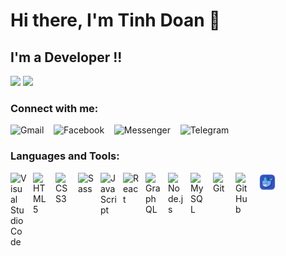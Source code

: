 
# Hi there, I'm Tinh Doan 👋 

## I'm a Developer !!
![](https://img.shields.io/github/followers/dvTinh99?style=social)
![](https://komarev.com/ghpvc/?username=dvTinh99)
### Connect with me:
![Gmail](https://img.shields.io/badge/Gmail-D14836?style=for-the-badge&logo=gmail&logoColor=white)
&nbsp;&nbsp;
![Facebook](https://img.shields.io/badge/Facebook-%231877F2.svg?style=for-the-badge&logo=Facebook&logoColor=white)
&nbsp;&nbsp;
![Messenger](https://img.shields.io/badge/Messenger-00B2FF?style=for-the-badge&logo=messenger&logoColor=white)
&nbsp;&nbsp;
![Telegram](https://img.shields.io/badge/Telegram-2CA5E0?style=for-the-badge&logo=telegram&logoColor=white)
&nbsp;&nbsp;

### Languages and Tools:

<img align="left" alt="Visual Studio Code" width="26px" src="https://cdn.jsdelivr.net/gh/devicons/devicon/icons/vscode/vscode-original.svg" style="padding-right:10px;" />
<img align="left" alt="HTML5" width="26px" src="https://cdn.jsdelivr.net/gh/devicons/devicon/icons/html5/html5-original.svg" style="padding-right:10px;" />
<img align="left" alt="CSS3" width="26px" src="https://cdn.jsdelivr.net/gh/devicons/devicon/icons/css3/css3-original.svg" style="padding-right:10px;" />
<img align="left" alt="Sass" width="26px" src="https://cdn.jsdelivr.net/gh/devicons/devicon/icons/sass/sass-original.svg" style="padding-right:10px;" />
<img align="left" alt="JavaScript" width="26px" src="https://cdn.jsdelivr.net/gh/devicons/devicon/icons/javascript/javascript-original.svg" style="padding-right:10px;" />
<img align="left" alt="React" width="26px" src="https://cdn.jsdelivr.net/gh/devicons/devicon/icons/react/react-original.svg" style="padding-right:10px;" />
<img align="left" alt="GraphQL" width="26px" src="https://cdn.jsdelivr.net/gh/devicons/devicon/icons/graphql/graphql-plain.svg" style="padding-right:10px;" />
<img align="left" alt="Node.js" width="26px" src="https://cdn.jsdelivr.net/gh/devicons/devicon/icons/nodejs/nodejs-original.svg" style="padding-right:10px;" />
<img align="left" alt="MySQL" width="26px" src="https://cdn.jsdelivr.net/gh/devicons/devicon/icons/mysql/mysql-original.svg" style="padding-right:10px;" />
<img align="left" alt="Git" width="26px" src="https://cdn.jsdelivr.net/gh/devicons/devicon/icons/git/git-original.svg" style="padding-right:10px;" />
<img align="left" alt="GitHub" width="26px" src="https://user-images.githubusercontent.com/3369400/139448065-39a229ba-4b06-434b-bc67-616e2ed80c8f.png" style="padding-right:10px;" />
<img align="left" alt="Docker" width="30px" src="https://raw.githubusercontent.com/dvTinh99/dvTinh99/3267b3adeb7105c095307fa348a5cb51d3992a61/docker.png" style="padding-right:10px;" />
